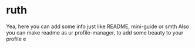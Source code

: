 # ruth
Yea, here you can add some info just like README, mini-guide or smth
Also you can make readme as ur profile-manager, to add some beauty to your profile 
е
